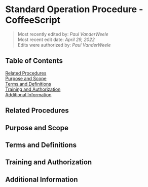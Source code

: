 # Standard Operation Procedure - CoffeeScript

>Most recently edited by: *Paul VanderWeele*  
>Most recent edit date: *April 29, 2022*  
>Edits were authorized by: *Paul VanderWeele*

## Table of Contents

[Related Procedures](#related-procedures)  
[Purpose and Scope](#purpose-and-scope)  
[Terms and Definitions](#terms-and-definitions)  
[Training and Authorization](#training-and-authorization)  
[Additional Information](#additional-information)  

## Related Procedures

## Purpose and Scope

## Terms and Definitions

## Training and Authorization

## Additional Information
